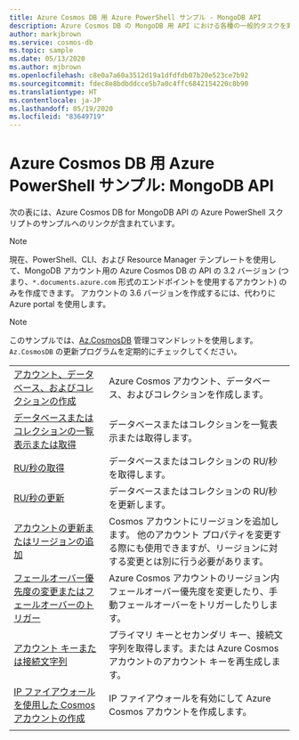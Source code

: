 ```yaml
---
title: Azure Cosmos DB 用 Azure PowerShell サンプル - MongoDB API
description: Azure Cosmos DB の MongoDB 用 API における各種の一般的タスクを実行する Azure PowerShell サンプルを入手します
author: markjbrown
ms.service: cosmos-db
ms.topic: sample
ms.date: 05/13/2020
ms.author: mjbrown
ms.openlocfilehash: c8e0a7a60a3512d19a1dfdfdb07b20e523ce7b92
ms.sourcegitcommit: fdec8e8bdbddcce5b7a0c4ffc6842154220c8b90
ms.translationtype: HT
ms.contentlocale: ja-JP
ms.lasthandoff: 05/19/2020
ms.locfileid: "83649719"
---
```

# <a name="azure-powershell-samples-for-azure-cosmos-db-mongodb-api"></a>Azure Cosmos DB 用 Azure PowerShell サンプル: MongoDB API

次の表には、Azure Cosmos DB for MongoDB API の Azure PowerShell スクリプトのサンプルへのリンクが含まれています。

> [!NOTE]
> 現在、PowerShell、CLI、および Resource Manager テンプレートを使用して、MongoDB アカウント用の Azure Cosmos DB の API の 3.2 バージョン (つまり、`*.documents.azure.com` 形式のエンドポイントを使用するアカウント) のみを作成できます。 アカウントの 3.6 バージョンを作成するには、代わりに Azure portal を使用します。

> [!NOTE]
> このサンプルでは、[Az.CosmosDB](https://docs.microsoft.com/powershell/module/az.cosmosdb) 管理コマンドレットを使用します。 `Az.CosmosDB` の更新プログラムを定期的にチェックしてください。

| | |
|---|---|
|[アカウント、データベース、およびコレクションの作成](scripts/powershell/mongodb/ps-mongodb-create.md?toc=%2fpowershell%2fmodule%2ftoc.json)| Azure Cosmos アカウント、データベース、およびコレクションを作成します。 |
|[データベースまたはコレクションの一覧表示または取得](scripts/powershell/mongodb/ps-mongodb-list-get.md?toc=%2fpowershell%2fmodule%2ftoc.json)| データベースまたはコレクションを一覧表示または取得します。 |
|[RU/秒の取得](scripts/powershell/mongodb/ps-mongodb-ru-get.md?toc=%2fpowershell%2fmodule%2ftoc.json)| データベースまたはコレクションの RU/秒を取得します。 |
|[RU/秒の更新](scripts/powershell/mongodb/ps-mongodb-ru-update.md?toc=%2fpowershell%2fmodule%2ftoc.json)| データベースまたはコレクションの RU/秒を更新します。 |
|[アカウントの更新またはリージョンの追加](scripts/powershell/common/ps-account-update.md?toc=%2fpowershell%2fmodule%2ftoc.json)| Cosmos アカウントにリージョンを追加します。 他のアカウント プロパティを変更する際にも使用できますが、リージョンに対する変更とは別に行う必要があります。 |
|[フェールオーバー優先度の変更またはフェールオーバーのトリガー](scripts/powershell/common/ps-account-failover-priority-update.md?toc=%2fpowershell%2fmodule%2ftoc.json)| Azure Cosmos アカウントのリージョン内フェールオーバー優先度を変更したり、手動フェールオーバーをトリガーしたりします。 |
|[アカウント キーまたは接続文字列](scripts/powershell/common/ps-account-keys-connection-strings.md?toc=%2fpowershell%2fmodule%2ftoc.json)| プライマリ キーとセカンダリ キー、接続文字列を取得します。または Azure Cosmos アカウントのアカウント キーを再生成します。 |
|[IP ファイアウォールを使用した Cosmos アカウントの作成](scripts/powershell/common/ps-account-firewall-create.md?toc=%2fpowershell%2fmodule%2ftoc.json)| IP ファイアウォールを有効にして Azure Cosmos アカウントを作成します。 |
|||
